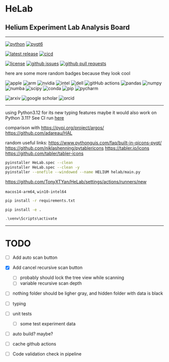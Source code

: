 # $\text{HeLab}$
## $\textbf{H}\text{elium}$ $\textbf{E}\text{xperiment}$ $\textbf{L}\text{ab}$ $\textbf{A}\text{nalysis}$ $\textbf{B}\text{oard}$

---


<!-- ## **H**elium **E**xperiment **L**ab **A**nalysis **B**oard -->

<!-- **H**elium **E**xperiment **L**ab **I**nformation **U**nified **M**anager -->

[![python](https://img.shields.io/badge/python-3.12-blue.svg?style=flat&logo=python&logoColor=white)](https://docs.python.org/3/whatsnew/3.12.html)
[![pyqt6](https://img.shields.io/badge/pyqt6-blue.svg?style=flat&logo=qt&logoColor=white&color=gray)](https://www.riverbankcomputing.com/static/Docs/PyQt6/introduction.html)

[![latest release](https://img.shields.io/github/v/release/TonyXTYan/HeLab?label=latest%20release&)](https://github.com/TonyXTYan/HeLab/releases/latest)
[![cicd](https://img.shields.io/github/actions/workflow/status/TonyXTYan/HeLab/dev-cicd.yml?label=ci%20cd&logo=githubactions&logoColor=white)](https://github.com/TonyXTYan/HeLab/actions/workflows/dev-cicd.yml)

<!-- [![tests](https://img.shields.io/github/actions/workflow/status/TonyXTYan/HeLab/ci.yml?label=tests&logo=github&logoColor=white)](https://github.com/TonyXTYan/HeLab/actions/workflows/ci.yml) -->
<!-- [![release](https://img.shields.io/github/actions/workflow/status/TonyXTYan/HeLab/cd.yml?label=release&logo=github&logoColor=white)](https://github.com/TonyXTYan/HeLab/actions/workflows/cd.yml) -->
<!-- [![release](https://img.shields.io/github/actions/workflow/status/TonyXTYan/HeLab/sh-ci.yml?label=SH%20dev%20CI&logo=githubactions&logoColor=white)](https://github.com/TonyXTYan/HeLab/actions/workflows/sh-ci.yml) -->
<!-- [![release](https://img.shields.io/github/actions/workflow/status/TonyXTYan/HeLab/sh-cd.yml?label=SH%20dev%20CD&logo=githubactions&logoColor=white)](https://github.com/TonyXTYan/HeLab/actions/workflows/sh-cd.yml) -->
<!-- [![release](https://img.shields.io/github/actions/workflow/status/TonyXTYan/HeLab/sh-cicd.yml?label=SH%20dev%20CI%20CD&logo=githubactions&logoColor=white)](https://github.com/TonyXTYan/HeLab/actions/workflows/sh-cicd.yml) -->
<!-- [![CI](https://github.com/TonyXTYan/HeLab/actions/workflows/ci.yml/badge.svg)](https://github.com/TonyXTYan/HeLab/actions/workflows/ci.yml) -->
<!-- [![CD](https://github.com/TonyXTYan/HeLab/actions/workflows/cd.yml/badge.svg)](https://github.com/TonyXTYan/HeLab/actions/workflows/cd.yml) -->
<!-- [![Latest Stable Release](https://img.shields.io/github/v/release/TonyXTYan/HeLab?label=latest%20stable%20release)](https://github.com/TonyXTYan/HeLab/releases/latest) -->
<!-- [![Latest Pre-release](https://img.shields.io/github/v/release/TonyXTYan/HeLab?include_prereleases&label=latest%20pre-release)](https://github.com/TonyXTYan/HeLab/releases) -->


[![license](https://img.shields.io/github/license/TonyXTYan/HeLab?color=blue)]()
[![github issues](https://img.shields.io/github/issues/TonyXTYan/HeLab?&logo=github&logoColor=white)](https://github.com/TonyXTYan/HeLab/issues)
[![github pull requests](https://img.shields.io/github/issues-pr/TonyXTYan/HeLab?&logo=github&logoColor=white)](https://github.com/TonyXTYan/HeLab/pulls)

here are some more random badges because they look cool

![apple](https://img.shields.io/badge/apple-000000.svg?logo=apple&logoColor=white) 
![arm](https://img.shields.io/badge/arm-0091BD.svg?logo=arm&logoColor=white)
![nvidia](https://img.shields.io/badge/nvidia-76B908.svg?logo=nvidia&logoColor=white)
![intel](https://img.shields.io/badge/intel-0071C5?logo=intel&logoColor=white)
![dell](https://img.shields.io/badge/dell-007DB8?logo=dell&logoColor=white)
![gitHub actions](https://img.shields.io/badge/github%20actions-181717.svg?logo=githubactions&logoColor=white)
![pandas](https://img.shields.io/badge/pandas-150458.svg?logo=pandas&logoColor=white)
![numpy](https://img.shields.io/badge/numpy-013243.svg?logo=numpy&logoColor=white)
![numba](https://img.shields.io/badge/numba-00A3E0.svg?logo=numba&logoColor=white)
![scipy](https://img.shields.io/badge/scipy-8CAAE6.svg?logo=scipy&logoColor=white)
![conda](https://img.shields.io/badge/conda-44Ab33.svg?logo=anaconda&logoColor=white)
![pip](https://img.shields.io/badge/pip-3775A9.svg?logo=pypi&logoColor=white)
![pycharm](https://img.shields.io/badge/pycharm-000000?logo=pycharm&logoColor=white)

![arxiv](https://img.shields.io/badge/arxiv-B31B1B?logo=arxiv&logoColor=white)
![google scholar](https://img.shields.io/badge/google%20scholar-4285F4?logo=googlescholar&logoColor=white)
![orcid](https://img.shields.io/badge/orcid-a6ce39?logo=orcid&logoColor=white)


<!-- ![Windows](https://img.shields.io/badge/Windows-0078D6?logo=microsoft&logoColor=white) -->

---

using Python3.12 for its new typing features
maybe it would also work on Python 3.11? See CI run [here](https://github.com/TonyXTYan/HELIUM/actions/runs/11605700722)



comparison with 
https://pypi.org/project/argos/ 
https://github.com/adareau/HAL



random useful links:
https://www.pythonguis.com/faq/built-in-qicons-pyqt/
https://github.com/niklashenning/pytablericons  https://tabler.io/icons https://github.com/tabler/tabler-icons

```bash
pyinstaller HeLab.spec --clean
pyinstaller HeLab.spec --clean -y 
pyinstaller --onefile --windowed --name HELIUM helab/main.py
```

https://github.com/TonyXTYan/HeLab/settings/actions/runners/new

`macos14-arm64`, `win10-intel64`


```bash
pip install -r requirements.txt
```

```bash
pip install -e .
```

```PowerShell
.\venv\Scripts\activate
```





---
# TODO

- [ ] Add auto scan button 

- [x] Add cancel recursive scan button
  - [ ] probably should lock the tree view while scanning
  - [ ] variable recursive scan depth
  
- [ ] nothing folder should be ligher gray, and hidden folder with data is black 

- [ ] typing

- [ ] unit tests

    - [ ] some test experiment data

- [ ] auto build? maybe?

- [ ] cache github actions

    



- [ ] Code validation check in pipeline